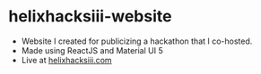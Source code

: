 # helixhacksiii-website

- Website I created for publicizing a hackathon that I co-hosted.  
- Made using ReactJS and Material UI 5  
- Live at [helixhacksiii.com](https://helixhacksiii.com)
